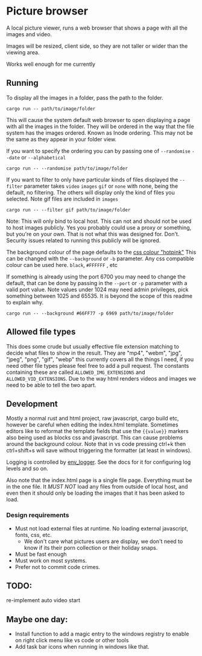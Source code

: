 # Picture browser

A local picture viewer, runs a web browser that shows a page with all the images and video.

Images will be resized, client side, so they are not taller or wider than the viewing area.

Works well enough for me currently

## Running

To display all the images in a folder, pass the path to the folder.

```
cargo run -- path/to/image/folder
```

This will cause the system default web browser to open displaying a page with all the images in the folder. They will be
ordered in the way that the file system has the images ordered. Known as Inode ordering. This may not be the same as 
they appear in your folder view.

If you want to specify the ordering you can by passing one of `--randomise` `--date` or `--alphabetical`

```
cargo run -- --randomise path/to/image/folder
```

If you want to filter to only have particular kinds of files displayed the `--filter` parameter takes `video` `images` 
`gif` or `none` with none, being the default, no filtering. The others will display only the kind of files you selected. 
Note gif files are included in `images`

```
cargo run -- --filter gif path/to/image/folder
```

Note: This will only bind to local host. This can not and should not be used to host images publicly. Yes you probably
could use a proxy or something, but you're on your own. That is not what this was designed for. Don't. Security issues 
related to running this publicly will be ignored.

The background colour of the page defaults to the [css colour "hotpink"](https://htmlcolorcodes.com/color-names/) This
can be changed with the `--background` or `-b` parameter. Any css compatible colour can be used here. `black`, `#FFFFFF`
, etc

If something is already using the port 6700 you may need to change the default, that can be done by passing in the 
`--port` or `-p` parameter with a valid port value. Note values under 1024 may need admin privileges, pick something 
between 1025 and 65535. It is beyond the scope of this readme to explain why.

```
cargo run -- --background #66FF77 -p 6969 path/to/image/folder
```

## Allowed file types

This does some crude but usually effective file extension matching to decide what files to show in the result. They are
"mp4", "webm", "jpg", "jpeg", "png", "gif", "webp" this currently covers all the things I need, if you need other file 
types please feel free to add a pull request. The constants containing these are called `ALLOWED_IMG_EXTENSIONS` and 
`ALLOWED_VID_EXTENSIONS`. Due to the way html renders videos and images we need to be able to tell the two apart.

## Development

Mostly a normal rust and html project, raw javascript, cargo build etc, however be careful when editing the index.html 
template. Sometimes editors like to reformat the template fields that use the `{{value}}` markers also being used as 
blocks css and javascript. This can cause problems around the background colour. Note that in vs code pressing ctrl+k 
then ctrl+shift+s will save without triggering the formatter (at least in windows).

Logging is controlled by [env_logger](https://docs.rs/env_logger/latest/env_logger/). See the docs for it for 
configuring log levels and so on.

Also note that the index.html page is a single file page. Everything must be in the one file. It *MUST NOT* load any 
files from outside of local host, and even then it should only be loading the images that it has been asked to load.

### Design requirements

* Must not load external files at runtime. No loading external javascript, fonts, css, etc.
    * We don't care what pictures users are display, we don't need to know if its their porn collection or their holiday
    snaps.
* Must be fast enough
* Must work on most systems. 
* Prefer not to commit code crimes.

## TODO:
re-implement auto video start

## Maybe one day:
* Install function to add a magic entry to the windows registry to enable on right click menu like vs code or other 
tools
* Add task bar icons when running in windows like that.
